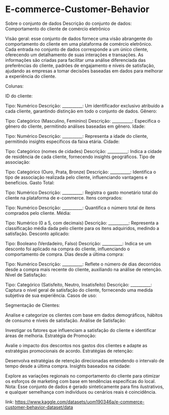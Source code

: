 # E-commerce-Customer-Behavior

Sobre o conjunto de dados
Descrição do conjunto de dados: Comportamento do cliente de comércio eletrônico

Visão geral:
esse conjunto de dados fornece uma visão abrangente do comportamento do cliente em uma plataforma de comércio eletrônico. Cada entrada no conjunto de dados corresponde a um único cliente, oferecendo um detalhamento de suas interações e transações. As informações são criadas para facilitar uma análise diferenciada das preferências do cliente, padrões de engajamento e níveis de satisfação, ajudando as empresas a tomar decisões baseadas em dados para melhorar a experiência do cliente.

Colunas:

ID do cliente:

Tipo: Numérico
Descrição: __________: Um identificador exclusivo atribuído a cada cliente, garantindo distinção em todo o conjunto de dados.
Gênero:

Tipo: Categórico (Masculino, Feminino)
Descrição: __________: Especifica o gênero do cliente, permitindo análises baseadas em gênero.
Idade:

Tipo: Numérico
Descrição: __________: Representa a idade do cliente, permitindo insights específicos da faixa etária.
Cidade:

Tipo: Categórico (nomes de cidades)
Descrição: __________: Indica a cidade de residência de cada cliente, fornecendo insights geográficos.
Tipo de associação:

Tipo: Categórico (Ouro, Prata, Bronze)
Descrição: __________: Identifica o tipo de associação realizada pelo cliente, influenciando vantagens e benefícios.
Gasto Total:

Tipo: Numérico
Descrição: __________: Registra o gasto monetário total do cliente na plataforma de e-commerce.
Itens comprados:

Tipo: Numérico
Descrição: __________: Quantifica o número total de itens comprados pelo cliente.
Média:

Tipo: Numérico (0 a 5, com decimais)
Descrição: __________: Representa a classificação média dada pelo cliente para os itens adquiridos, medindo a satisfação.
Desconto aplicado:

Tipo: Booleano (Verdadeiro, Falso)
Descrição: __________: Indica se um desconto foi aplicado na compra do cliente, influenciando o comportamento de compra.
Dias desde a última compra:

Tipo: Numérico
Descrição: __________: Reflete o número de dias decorridos desde a compra mais recente do cliente, auxiliando na análise de retenção.
Nível de Satisfação:

Tipo: Categórico (Satisfeito, Neutro, Insatisfeito)
Descrição: __________: Captura o nível geral de satisfação do cliente, fornecendo uma medida subjetiva de sua experiência.
Casos de uso:

Segmentação de Clientes:

Analise e categorize os clientes com base em dados demográficos, hábitos de consumo e níveis de satisfação.
Análise de Satisfação:

Investigar os fatores que influenciam a satisfação do cliente e identificar áreas de melhoria.
Estratégia de Promoção:

Avalie o impacto dos descontos nos gastos dos clientes e adapte as estratégias promocionais de acordo.
Estratégias de retenção:

Desenvolva estratégias de retenção direcionadas entendendo o intervalo de tempo desde a última compra.
Insights baseados na cidade:

Explore as variações regionais no comportamento do cliente para otimizar os esforços de marketing com base em tendências específicas do local.
Nota: Esse conjunto de dados é gerado sinteticamente para fins ilustrativos, e qualquer semelhança com indivíduos ou cenários reais é coincidência.

link: https://www.kaggle.com/datasets/uom190346a/e-commerce-customer-behavior-dataset/data
